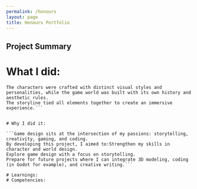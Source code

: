 ```yaml
---
permalink: /honours
layout: page
title: Honours Portfolio
---
```


## Project Summary
# What I did:

```I developed a complete game concept including original character designs,  a detailed worldbuilding, and an engaging narrative. 
The characters were crafted with distinct visual styles and personalities, while the game world was built with its own history and aesthetic rules. 
The storyline tied all elements together to create an immersive experience.```


# Why I did it: 

```Game design sits at the intersection of my passions: storytelling, creativity, gaming, and coding. 
By developing this project, I aimed to:Strengthen my skills in character and world design.
Explore game design with a focus on storytelling.
Prepare for future projects where I can integrate 3D modeling, coding (in Godot for example), and creative writing.```

# Learnings: 
# Competencies:
